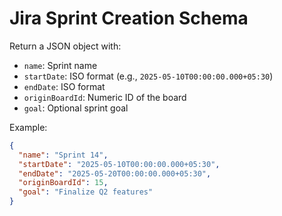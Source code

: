 # Jira Sprint Creation Schema

Return a JSON object with:

- `name`: Sprint name
- `startDate`: ISO format (e.g., `2025-05-10T00:00:00.000+05:30`)
- `endDate`: ISO format
- `originBoardId`: Numeric ID of the board
- `goal`: Optional sprint goal

Example:
```json
{
  "name": "Sprint 14",
  "startDate": "2025-05-10T00:00:00.000+05:30",
  "endDate": "2025-05-20T00:00:00.000+05:30",
  "originBoardId": 15,
  "goal": "Finalize Q2 features"
}
